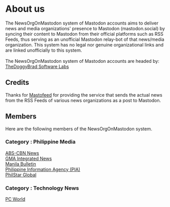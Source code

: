 # About us
The NewsOrgOnMastodon system of Mastodon accounts aims to deliver news and media organizations' presence to Mastodon (mastodon.social) by syncing their content to Mastodon from their official platforms such as RSS Feeds, thus serving as an unofficial Mastodon relay-bot of that news/media organization. This system has no legal nor genuine organizational links and are linked unofficially to this system. <br><br>
The NewsOrgOnMastodon system of Mastodon accounts are headed by:<br>
[TheDoggyBrad Software Labs](https://github.com/thedoggybrad)

## Credits
Thanks for [Mastofeed](https://mastofeed.org) for providing the service that sends the actual news from the RSS Feeds of various news organizations as a post to Mastodon.

## Members
Here are the following members of the NewsOrgOnMastodon system.
### Category : Philippine Media
<a rel="me" href="https://mastodon.social/@rssabscbnnews">ABS-CBN News</a><br>
<a rel="me" href="https://mastodon.social/@rssgma">GMA Integrated News</a><br>
<a rel="me" href="https://mastodon.social/@rssmanilabulletin">Manila Bulletin</a><br>
<a rel="me" href="https://mastodon.social/@rssphpinfoagency">Philippine Information Agency (PIA)</a><br>
<a rel="me" href="https://mastodon.social/@rssphilstarglobal">PhilStar Global</a>

### Category : Technology News
<a rel="me" href="https://mastodon.social/@rsspcworld">PC World</a>

